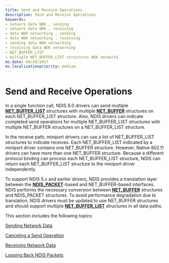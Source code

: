 ```yaml
---
title: Send and Receive Operations
description: Send and Receive Operations
keywords:
- network data WDK , sending
- network data WDK , receiving
- data WDK networking , sending
- data WDK networking , receiving
- sending data WDK networking
- receiving data WDK networking
- NET_BUFFER_LIST
- multiple NET_BUFFER_LIST structures WDK networki
ms.date: 04/20/2017
ms.localizationpriority: medium
---
```


# Send and Receive Operations





In a single function call, NDIS 6.0 drivers can send multiple [**NET\_BUFFER\_LIST**](/windows-hardware/drivers/ddi/nbl/ns-nbl-net_buffer_list) structures with multiple [**NET\_BUFFER**](/windows-hardware/drivers/ddi/ndis/ns-ndis-_net_buffer) structures on each NET\_BUFFER\_LIST structure. Also, NDIS drivers can indicate completed send operations for multiple NET\_BUFFER\_LIST structures with multiple NET\_BUFFER structures on a NET\_BUFFER\_LIST structure.

In the receive path, miniport drivers can use a list of NET\_BUFFER\_LIST structures to indicate receives. Each NET\_BUFFER\_LIST indicated by a miniport driver contains one NET\_BUFFER structure. However, Native 802.11 drivers can have more than one NET\_BUFFER structure. Because a different protocol binding can process each NET\_BUFFER\_LIST structure, NDIS can return each NET\_BUFFER\_LIST structure to the miniport driver independently.

To support NDIS 5.*x* and earlier drivers, NDIS provides a translation layer between the [**NDIS\_PACKET**](/previous-versions/windows/hardware/network/ff557086(v=vs.85))-based and NET\_BUFFER-based interfaces. NDIS performs the necessary conversion between [**NET\_BUFFER**](/windows-hardware/drivers/ddi/ndis/ns-ndis-_net_buffer) structures and NDIS\_PACKET structures. To avoid performance degradation due to translation, NDIS drivers must be updated to use NET\_BUFFER structures and should support multiple [**NET\_BUFFER\_LIST**](/windows-hardware/drivers/ddi/nbl/ns-nbl-net_buffer_list) structures in all data paths.

This section includes the following topics:

[Sending Network Data](sending-network-data.md)

[Canceling a Send Operation](canceling-a-send-operation.md)

[Receiving Network Data](receiving-network-data.md)

[Looping Back NDIS Packets](looping-back-ndis-packets.md)

 

